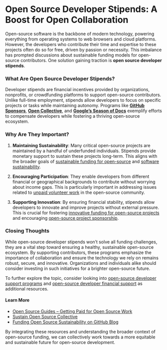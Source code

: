 # Open Source Developer Stipends: A Boost for Open Collaboration

Open-source software is the backbone of modern technology, powering everything from operating systems to web browsers and cloud platforms. However, the developers who contribute their time and expertise to these projects often do so for free, driven by passion or necessity. This imbalance has prompted discussions about sustainable funding models for open-source contributors. One solution gaining traction is **open source developer stipends**.

### What Are Open Source Developer Stipends?

Developer stipends are financial incentives provided by organizations, nonprofits, or crowdfunding platforms to support open-source contributors. Unlike full-time employment, stipends allow developers to focus on specific projects or tasks while maintaining autonomy. Programs like [**GitHub Sponsors**](https://github.com/sponsors), [**Open Collective**](https://opencollective.com/), and [**Google’s Season of Docs**](https://developers.google.com/season-of-docs) exemplify efforts to compensate developers while fostering a thriving open-source ecosystem.

### Why Are They Important?

1. **Maintaining Sustainability**: Many critical open-source projects are maintained by a handful of underfunded individuals. Stipends provide monetary support to sustain these projects long-term. This aligns with the broader goals of [sustainable funding for open-source](https://www.license-token.com/wiki/sustainable-funding-for-open-source) and [software sustainability](https://www.license-token.com/wiki/software-sustainability).

2. **Encouraging Participation**: They enable developers from different financial or geographical backgrounds to contribute without worrying about income gaps. This is particularly important in addressing issues related to [unpaid volunteer work](https://www.license-token.com/wiki/unpaid-volunteer-work) in the open-source community.

3. **Supporting Innovation**: By ensuring financial stability, stipends allow developers to innovate and improve projects without external pressure. This is crucial for fostering [innovative funding for open-source projects](https://www.license-token.com/wiki/innovative-funding-for-open-source-projects) and encouraging [open-source project sponsorship](https://www.license-token.com/wiki/open-source-project-sponsorship-opportunities).

### Closing Thoughts

While open-source developer stipends won’t solve all funding challenges, they are a vital step toward ensuring a healthy, sustainable open-source ecosystem. By supporting contributors, these programs emphasize the importance of collaboration and ensure the technology we rely on remains robust, secure, and innovative. Organizations and individuals alike should consider investing in such initiatives for a brighter open-source future.

To further explore the topic, consider looking into [open-source developer support programs](https://www.license-token.com/wiki/open-source-developer-support-programs) and [open-source developer financial support](https://www.license-token.com/wiki/open-source-developer-financial-support) as additional resources.

#### Learn More

- [Open Source Guides – Getting Paid for Open Source Work](https://opensource.guide/getting-paid/)
- [Sustain Open Source Collective](https://sustainoss.org)
- [Funding Open Source Sustainability on GitHub Blog](https://github.blog/2019-05-23-funding-open-source-sustainability/)

By integrating these resources and understanding the broader context of open-source funding, we can collectively work towards a more equitable and sustainable future for open-source development.